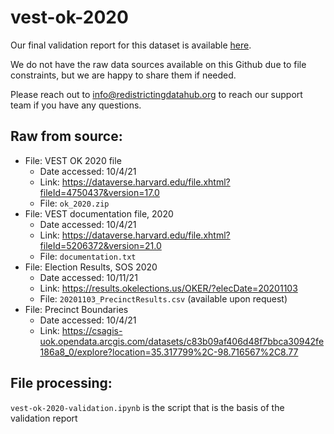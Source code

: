 # vest-ok-2020

Our final validation report for this dataset is available [here](https://redistrictingdatahub.org/dataset/vest-2020-oklahoma-precinct-and-election-results/).

We do not have the raw data sources available on this Github due to file constraints, but we are happy to share them if needed. 

Please reach out to info@redistrictingdatahub.org to reach our support team if you have any questions.

## Raw from source:

- File: VEST OK 2020 file
   - Date accessed: 10/4/21
   - Link: https://dataverse.harvard.edu/file.xhtml?fileId=4750437&version=17.0
   - File: `ok_2020.zip`
- File: VEST documentation file, 2020
   - Date accessed: 10/4/21
   - Link: https://dataverse.harvard.edu/file.xhtml?fileId=5206372&version=21.0
   - File: `documentation.txt`
- File: Election Results, SOS 2020
   - Date accessed: 10/11/21
   - Link: https://results.okelections.us/OKER/?elecDate=20201103
   - File: `20201103_PrecinctResults.csv` (available upon request)
- File: Precinct Boundaries
   - Date accessed: 10/4/21
   - Link: https://csagis-uok.opendata.arcgis.com/datasets/c83b09af406d48f7bbca30942fe186a8_0/explore?location=35.317799%2C-98.716567%2C8.77
## File processing:

`vest-ok-2020-validation.ipynb` is the script that is the basis of the validation report
